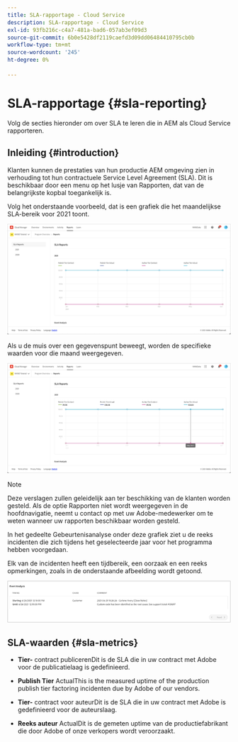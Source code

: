 ```yaml
---
title: SLA-rapportage - Cloud Service
description: SLA-rapportage - Cloud Service
exl-id: 93fb216c-c4a7-481a-bad6-057ab3ef09d3
source-git-commit: 6b0e5428df2119caefd3d09dd06484410795cb0b
workflow-type: tm+mt
source-wordcount: '245'
ht-degree: 0%

---
```


# SLA-rapportage {#sla-reporting}

Volg de secties hieronder om over SLA te leren die in AEM als Cloud Service rapporteren.

## Inleiding {#introduction}

Klanten kunnen de prestaties van hun productie AEM omgeving zien in verhouding tot hun contractuele Service Level Agreement (SLA). Dit is beschikbaar door een menu op het lusje van Rapporten, dat van de belangrijkste kopbal toegankelijk is.

Volg het onderstaande voorbeeld, dat is een grafiek die het maandelijkse SLA-bereik voor 2021 toont.

![](assets/sla-reporting-1.png)


Als u de muis over een gegevenspunt beweegt, worden de specifieke waarden voor die maand weergegeven.

![](assets/sla-reporting-b.png)

>[!NOTE]
>Deze verslagen zullen geleidelijk aan ter beschikking van de klanten worden gesteld. Als de optie Rapporten niet wordt weergegeven in de hoofdnavigatie, neemt u contact op met uw Adobe-medewerker om te weten wanneer uw rapporten beschikbaar worden gesteld.

In het gedeelte Gebeurtenisanalyse onder deze grafiek ziet u de reeks incidenten die zich tijdens het geselecteerde jaar voor het programma hebben voorgedaan.

Elk van de incidenten heeft een tijdbereik, een oorzaak en een reeks opmerkingen, zoals in de onderstaande afbeelding wordt getoond.

![](assets/sla-reporting-c.png)


## SLA-waarden {#sla-metrics}

* **Tier-**
contract publicerenDit is de SLA die in uw contract met Adobe voor de publicatielaag is gedefinieerd.

* **Publish Tier**
ActualThis is the measured uptime of the production publish tier factoring incidenten due by Adobe of our vendors.

* **Tier-**
contract voor auteurDit is de SLA die in uw contract met Adobe is gedefinieerd voor de auteurslaag.

* **Reeks auteur**
ActualDit is de gemeten uptime van de productiefabrikant die door Adobe of onze verkopers wordt veroorzaakt.

